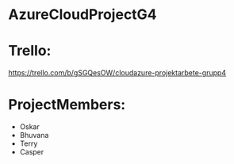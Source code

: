 # AzureCloudProjectG4


# Trello:
https://trello.com/b/gSGQesOW/cloudazure-projektarbete-grupp4



# ProjectMembers:

* Oskar
* Bhuvana
* Terry
* Casper

